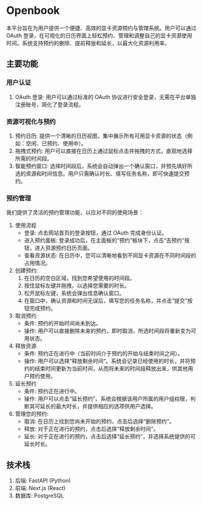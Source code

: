 # Openbook

本平台旨在为用户提供一个便捷、高效的显卡资源预约与管理系统。用户可以通过 OAuth 登录，在可视化的日历界面上轻松预约、管理和调整自己的显卡资源使用时间。系统支持预约的删除、提前释放和延长，以最大化资源利用率。

## 主要功能

### 用户认证
1. OAuth 登录: 用户可以通过标准的 OAuth 协议进行安全登录，无需在平台单独注册账号，简化了登录流程。

### 资源可视化与预约
1. 预约日历: 提供一个清晰的日历视图，集中展示所有可用显卡资源的状态（例如：空闲、已预约、使用中）。
2. 拖拽式预约: 用户可以直接在日历上通过鼠标点击并拖拽的方式，直观地选择所需的时间段。
3. 智能预约窗口: 选择时间段后，系统会自动弹出一个确认窗口，并预先填好所选的资源和时间信息。用户只需确认时长、填写任务名称，即可快速提交预约。

### 预约管理
我们提供了灵活的预约管理功能，以应对不同的使用场景：

1. 使用流程
    * 登录: 点击网站首页的登录按钮，通过 OAuth 完成身份认证。
    * 进入预约面板: 登录成功后，在主面板的“预约”板块下，点击“去预约”按钮，进入资源预约日历页面。
    * 查看资源状态: 在日历中，您可以清晰地看到不同显卡资源在不同时间段的占用情况。
2. 创建预约:
    1. 在日历的空白区域，找到您希望使用的时间段。
    2. 按住鼠标左键并拖拽，以选择您需要的时长。
    3. 松开鼠标左键，系统会弹出信息确认窗口。
    4. 在窗口中，确认资源和时间无误后，填写您的任务名称，并点击“提交”按钮完成预约。
3. 取消预约
    * 条件: 预约的开始时间尚未到达。
    * 操作: 用户可以直接删除未来的预约，即时取消，所选时间段将重新变为可用状态。
4. 释放资源
    * 条件: 预约正在进行中（当前时间介于预约的开始与结束时间之间）。
    * 操作: 用户可以选择“释放剩余时间”。系统会记录已经使用的时长，并将预约的结束时间更新为当前时间，从而将未来的时间段释放出来，供其他用户预约使用。
5. 延长预约
    * 条件: 预约正在进行中。
    * 操作: 用户可以点击“延长预约”。系统会根据该用户所属的用户组权限，判断其可延长的最大时长，并提供相应的选项供用户选择。
6. 管理您的预约:
    * 取消: 在日历上找到您尚未开始的预约，点击后选择“删除预约”。
    * 释放: 对于正在进行的预约，点击后选择“释放剩余时间”。
    * 延长: 对于正在进行的预约，点击后选择“延长预约”，并选择系统提供的可延长时长。

## 技术栈

1. 后端: FastAPI (Python)
2. 前端: Next.js (React)
3. 数据库: PostgreSQL